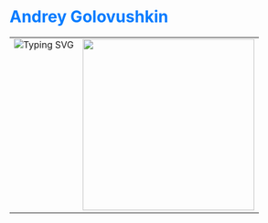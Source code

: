 # <span style="color: #007bff">Andrey Golovushkin</span>

<table style="border: none; border-collapse: collapse">
  <tr style="border: none">
    <td valign="top" style="border: none">
      <a href="https://git.io/typing-svg" style="border: none; text-decoration: none">
        <img src="https://readme-typing-svg.demolab.com?font=Fira+Code&pause=1000&width=435&lines=Welcome+to+my+profile!;Studying+backend+python+development;Fine+to+learn+something+new;20+years+of+promting+expirience:)" alt="Typing SVG" style="border: none">
      </a>
    </td>
    <td valign="top" style="border: none">
      <img src="https://media4.giphy.com/media/v1.Y2lkPTc5MGI3NjExM3loYWd1bzU3NHNsOWh6eWU1YWtjbGVweGpmOHMxdDl2YXVwdWZ3biZlcD12MV9pbnRlcm5hbF9naWZfYnlfaWQmY3Q9Zw/4N5vB4aErlVtVsywBw/giphy.gif" width="300" style="border: none">
    </td>
  </tr>
</table>




